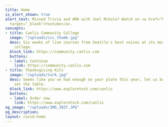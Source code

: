 ```yaml
---
title: Home
is_alert_shown: true
alert_text: Missed Trivia and AMA with Joel Mchale? Watch on <a href="https://www.youtube.com/watch?v=MkTwPXCRCmMe"
  target="_blank">Youtube</a>.
concepts:
- title: Canlis Community College
  image: "/uploads/ccc_thumb.jpg"
  desc: Six weeks of live courses from Seattle's best voices at its most popular unaccredited
    college.
  block_link: https://community.canlis.com
  buttons:
  - label: Continue
    link: https://community.canlis.com
- title: Thanksgiving Kits
  image: "/uploads/turk.jpg"
  desc: Seems like you've had enough on your plate this year, let us be the one to
    set the table.
  block_link: https://www.exploretock.com/canlis
  buttons:
  - label: Order now
    link: https://www.exploretock.com/canlis
og_image: "/uploads/IMG_3937.JPG"
og_description: 
layout: covid-home
---
```


